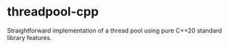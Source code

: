 # threadpool-cpp
Straightforward implementation of a thread pool using pure C++20 standard library features.
